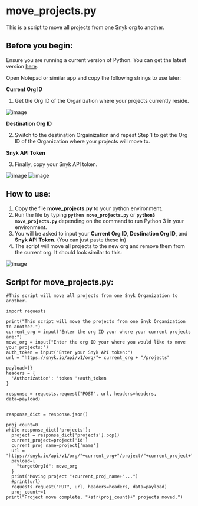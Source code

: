 # move_projects.py
This is a script to move all projects from one Snyk org to another. 

## Before you begin:
Ensure you are running a current version of Python.  You can get the latest version [here](https://www.python.org/downloads/). <br>


Open Notepad or similar app and copy the following strings to use later:

**Current Org ID**

1. Get the Org ID of the Organization where your projects currently reside.

![image](https://user-images.githubusercontent.com/89480245/163906048-3f016794-44ca-44e1-8d87-f16e6272fa43.png)



**Destination Org ID**

2. Switch to the destination Orgainization and repeat Step 1 to get the Org ID of the Organization where your projects will move to.


**Snyk API Token**

3. Finally, copy your Snyk API token.

![image](https://user-images.githubusercontent.com/89480245/163907259-a39994a0-8bf4-4fd1-b451-aad1a0edad22.png)
![image](https://user-images.githubusercontent.com/89480245/163908715-97ef86dc-e267-4b2b-9394-b524fa50f66f.png)


## How to use:
1. Copy the file **move_projects.py** to your python environment. 
2. Run the file by typing **`python move_projects.py`** or **`python3 move_projects.py`** depending on the command to run Python 3 in your environment.
3. You will be asked to input your **Current Org ID**, **Destination Org ID**, and **Snyk API Token**. (You can just paste these in)
4. The script will move all projects to the new org and remove them from the current org.  It should look similar to this:

![image](https://user-images.githubusercontent.com/89480245/163911529-59f55e52-21e9-4011-8628-9a31a84067eb.png)

## Script for move_projects.py:
```
#This script will move all projects from one Snyk Organization to another.

import requests

print("This script will move the projects from one Snyk Organization to another.")
current_org = input("Enter the org ID your where your current projects are:")
move_org = input("Enter the org ID your where you would like to move your projects:")
auth_token = input("Enter your Snyk API token:")
url = "https://snyk.io/api/v1/org/"+ current_org + "/projects"

payload={}
headers = {
  'Authorization': 'token '+auth_token
}

response = requests.request("POST", url, headers=headers, data=payload)


response_dict = response.json()

proj_count=0
while response_dict['projects']:
  project = response_dict['projects'].pop()
  current_project=project['id']
  current_proj_name=project['name']
  url = "https://snyk.io/api/v1/org/"+current_org+"/project/"+current_project+"/move"
  payload={
    "targetOrgId": move_org
  }
  print("Moving project "+current_proj_name+"...")
  #print(url)
  requests.request("PUT", url, headers=headers, data=payload)
  proj_count+=1
print("Project move complete. "+str(proj_count)+" projects moved.")
```
